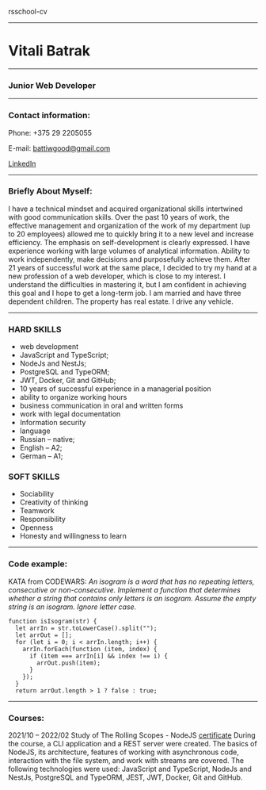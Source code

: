 rsschool-cv

---

# Vitali Batrak

---

### Junior Web Developer

---

### Contact information:

Phone: +375 29 2205055

E-mail: battiwgood@gmail.com

[LinkedIn](linkedin.com/feed/)

---

### Briefly About Myself:

I have a technical mindset and acquired organizational skills intertwined with good communication skills. Over the past 10 years of work, the effective management and organization of the work of my department (up to 20 employees) allowed me to quickly bring it to a new level and increase efficiency.
The emphasis on self-development is clearly expressed. I have experience working with large volumes of analytical information. Ability to work independently, make decisions and purposefully achieve them.
After 21 years of successful work at the same place, I decided to try my hand at a new profession of a web developer, which is close to my interest. I understand the difficulties in mastering it, but I am confident in achieving this goal and I hope to get a long-term job.
I am married and have three dependent children. The property has real estate. I drive any vehicle.

---

### HARD SKILLS

- web development
- JavaScript and TypeScript;
- NodeJs and NestJs;
- PostgreSQL and TypeORM;
- JWT, Docker, Git and GitHub;
- 10 years of successful experience in a managerial position
- ability to organize working hours
- business communication in oral and written forms
- work with legal documentation
- Information security
- language
- Russian – native;
- English – A2;
- German – A1;

### SOFT SKILLS

- Sociability
- Creativity of thinking
- Teamwork
- Responsibility
- Openness
- Honesty and willingness to learn

---

### Code example:

KATA from CODEWARS: _An isogram is a word that has no repeating letters, consecutive or non-consecutive. Implement a function that determines whether a string that contains only letters is an isogram. Assume the empty string is an isogram. Ignore letter case._

```
function isIsogram(str) {
  let arrIn = str.toLowerCase().split("");
  let arrOut = [];
  for (let i = 0; i < arrIn.length; i++) {
    arrIn.forEach(function (item, index) {
      if (item === arrIn[i] && index !== i) {
        arrOut.push(item);
      }
    });
  }
  return arrOut.length > 1 ? false : true;
```

---

### Courses:

2021/10 – 2022/02
Study of The Rolling Scopes - NodeJS
[certificate](https://app.rs.school/certificate/7qdwi5ov)
During the course, a CLI application and a REST server were created. The basics of NodeJS, its architecture, features of working with asynchronous code, interaction with the file system, and work with streams are covered. The following technologies were used: JavaScript and TypeScript, NodeJs and NestJs, PostgreSQL and TypeORM, JEST, JWT, Docker, Git and GitHub.
